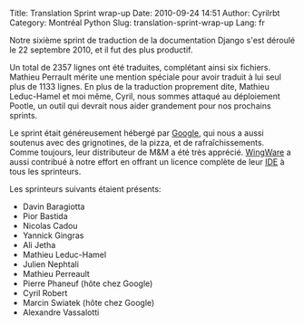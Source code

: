 Title: Translation Sprint wrap-up
Date: 2010-09-24 14:51
Author: Cyrilrbt
Category: Montréal Python
Slug: translation-sprint-wrap-up
Lang: fr

Notre sixième sprint de traduction de la documentation Django s'est
déroulé le 22 septembre 2010, et il fut des plus productif.

Un total de 2357 lignes ont été traduites, complétant ainsi six
fichiers. Mathieu Perrault mérite une mention spéciale pour avoir
traduit à lui seul plus de 1133 lignes. En plus de la traduction
proprement dite, Mathieu Leduc-Hamel et moi même, Cyril, nous sommes
attaqué au déploiement Pootle, un outil qui devrait nous aider
grandement pour nos prochains sprints.

Le sprint était généreusement hébergé par [Google][], qui nous a aussi
soutenus avec des grignotines, de la pizza, et de rafraîchissements.
Comme toujours, leur distributeur de M&M a été très apprécié.
[WingWare][] a aussi contribué à notre effort en offrant un licence
complète de leur [IDE][] à tous les sprinteurs.

Les sprinteurs suivants étaient présents:

-   Davin Baragiotta
-   Pior Bastida
-   Nicolas Cadou
-   Yannick Gingras
-   Ali Jetha
-   Mathieu Leduc-Hamel
-   Julien Nephtali
-   Mathieu Perreault
-   Pierre Phaneuf (hôte chez Google)
-   Cyril Robert
-   Marcin Swiatek (hôte chez Google)
-   Alexandre Vassalotti

<!--:-->

</p>

  [Google]: http://google.com
  [WingWare]: http://wingware.com/
  [IDE]: http://wingware.com/products
